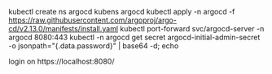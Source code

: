 kubectl create ns argocd
kubens argocd
kubectl apply -n argocd -f https://raw.githubusercontent.com/argoproj/argo-cd/v2.13.0/manifests/install.yaml
kubectl port-forward svc/argocd-server -n argocd 8080:443
kubectl -n argocd get secret argocd-initial-admin-secret -o jsonpath="{.data.password}" | base64 -d; echo

login on https://localhost:8080/



